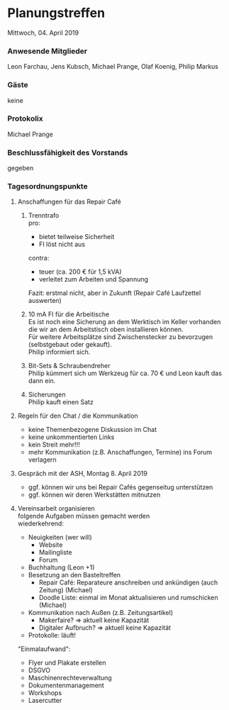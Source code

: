 # **Planungstreffen**
Mittwoch, 04. April 2019

### Anwesende Mitglieder
Leon Farchau, Jens Kubsch, Michael Prange, Olaf Koenig, Philip Markus

### Gäste
keine

### Protokolix
Michael Prange

### Beschlussfähigkeit des Vorstands
gegeben

### Tagesordnungspunkte
1. Anschaffungen für das Repair Café
    1. Trenntrafo  
        pro:    
        -  bietet teilweise Sicherheit  
        - FI löst nicht aus

        contra:
        - teuer (ca. 200 € für 1,5 kVA)
        - verleitet zum Arbeiten und Spannung

        Fazit: erstmal nicht, aber in Zukunft (Repair Café Laufzettel auswerten)
    1. 10 mA FI für die Arbeitische  
        Es ist noch eine Sicherung an dem Werktisch im Keller vorhanden die wir an dem Arbeitstisch oben installieren können.  
        Für weitere Arbeitsplätze sind Zwischenstecker zu bevorzugen (selbstgebaut oder gekauft).  
        Philip informiert sich.
    1. Bit-Sets & Schraubendreher  
        Philip kümmert sich um Werkzeug für ca. 70 € und Leon kauft das dann ein.
    1. Sicherungen  
        Philip kauft einen Satz
1. Regeln für den Chat / die Kommunikation  
    - keine Themenbezogene Diskussion im Chat
    - keine unkommentierten Links
    - kein Streit mehr!!!
    - mehr Kommunikation (z.B. Anschaffungen, Termine) ins Forum verlagern
1. Gespräch mit der ASH, Montag 8. April 2019  
    - ggf. können wir uns bei Repair Cafés gegenseitug unterstützen
    - ggf. können wir deren Werkstätten mitnutzen
1. Vereinsarbeit organisieren  
    folgende Aufgaben müssen gemacht werden  
    wiederkehrend:
    - Neuigkeiten (wer will)
        - Website
        - Mailingliste
        - Forum
    - Buchhaltung (Leon +1)
    - Besetzung an den Basteltreffen
        - Repair Café: Reparateure anschreiben und ankündigen (auch Zeitung) (Michael)
        - Doodle Liste:  einmal im Monat aktualisieren und rumschicken (Michael)
    - Kommunikation nach Außen (z.B. Zeitungsartikel)
        - Makerfaire? => aktuell keine Kapazität
        - Digitaler Aufbruch? => aktuell keine Kapazität
    - Protokolle: läuft!

    "Einmalaufwand":
    - Flyer und Plakate erstellen
    - DSGVO
    - Maschinenrechteverwaltung
    - Dokumentenmanagement
    - Workshops
    - Lasercutter